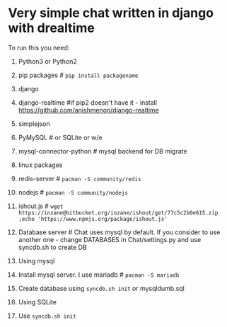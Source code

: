 Very simple chat written in django with drealtime
==========
To run this you need:

1. Python3 or Python2
2. pip packages # `pip install packagename`
 1. django
 2. django-realtime #if pip2 doesn't have it - install https://github.com/anishmenon/django-realtime
 3. simplejson
 4. PyMySQL # or SQLite or w/e
 5. mysql-connector-python # mysql backend for DB migrate

3. linux packages
 1. redis-server # `pacman -S community/redis`
 2. nodejs # `pacman -S community/nodejs`
 3. ishout.js # `wget https://inzane@bitbucket.org/inzane/ishout/get/77c5c2b0e615.zip ;echo 'https://www.npmjs.org/package/ishout.js'`
4. Database server # Chat uses mysql by default. If you consider to use another one - change DATABASES in Chat/settings.py  and use syncdb.sh to create DB
 1. Using mysql
  1. Install mysql server. I use mariadb # `pacman -S mariadb`
  2. Create database using `syncdb.sh init` or mysqldumb.sql
 2. Using SQLite
  1. Use `syncdb.sh init`
